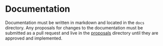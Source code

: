 # Documentation

Documentation must be written in markdown and located in the `docs` directory. Any proposals for changes to the documentation must be submitted as a pull request and live in the [proposals](./proposals) directory until they are approved and implemented.
